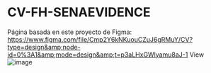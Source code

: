 # CV-FH-SENAEVIDENCE
Página basada en este proyecto de Figma: https://www.figma.com/file/Cmp2Y6kNKuouCZuJ6gRMuY/CV?type=design&amp;node-id=0%3A1&amp;mode=design&amp;t=p3aLHxGWlyamu8aJ-1
View
![image](https://github.com/Moevil696/CV-FH-SENAEVIDENCE/assets/128196295/406992b0-8e72-43c8-81c1-e9854c093bc7)
